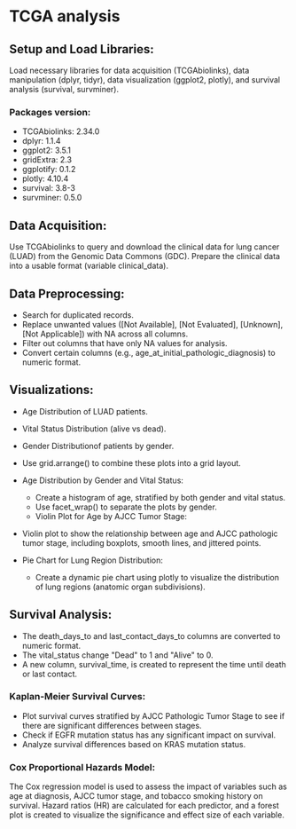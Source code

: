   # TCGA analysis

## Setup and Load Libraries:

Load necessary libraries for data acquisition (TCGAbiolinks), data manipulation (dplyr, tidyr), data visualization (ggplot2, plotly), and survival analysis (survival, survminer).

### Packages version:

- TCGAbiolinks: 2.34.0
- dplyr: 1.1.4
- ggplot2: 3.5.1
- gridExtra: 2.3
- ggplotify: 0.1.2
- plotly: 4.10.4
- survival: 3.8-3
- survminer: 0.5.0

## Data Acquisition:

Use TCGAbiolinks to query and download the clinical data for lung cancer (LUAD) from the Genomic Data Commons (GDC).
Prepare the clinical data into a usable format (variable clinical_data).

## Data Preprocessing:

- Search for duplicated records.
- Replace unwanted values ([Not Available], [Not Evaluated], [Unknown], [Not Applicable]) with NA across all columns.
- Filter out columns that have only NA values for analysis.
- Convert certain columns (e.g., age_at_initial_pathologic_diagnosis) to numeric format.

## Visualizations:

- Age Distribution of LUAD patients.
- Vital Status Distribution (alive vs dead).
- Gender Distributionof patients by gender.
- Use grid.arrange() to combine these plots into a grid layout.
- Age Distribution by Gender and Vital Status:
  - Create a histogram of age, stratified by both gender and vital status.
  - Use facet_wrap() to separate the plots by gender.
  - Violin Plot for Age by AJCC Tumor Stage:

- Violin plot to show the relationship between age and AJCC pathologic tumor stage, including boxplots, smooth lines, and jittered points.
- Pie Chart for Lung Region Distribution:
  - Create a dynamic pie chart using plotly to visualize the distribution of lung regions (anatomic organ subdivisions).

## Survival Analysis:

- The death_days_to and last_contact_days_to columns are converted to numeric format.
- The vital_status change "Dead" to 1 and "Alive" to 0.
- A new column, survival_time, is created to represent the time until death or last contact.

### Kaplan-Meier Survival Curves:

- Plot survival curves stratified by AJCC Pathologic Tumor Stage to see if there are significant differences between stages.
- Check if EGFR mutation status has any significant impact on survival.
- Analyze survival differences based on KRAS mutation status.
  
### Cox Proportional Hazards Model:

The Cox regression model is used to assess the impact of variables such as age at diagnosis, AJCC tumor stage, and tobacco smoking history on survival.
Hazard ratios (HR) are calculated for each predictor, and a forest plot is created to visualize the significance and effect size of each variable.
